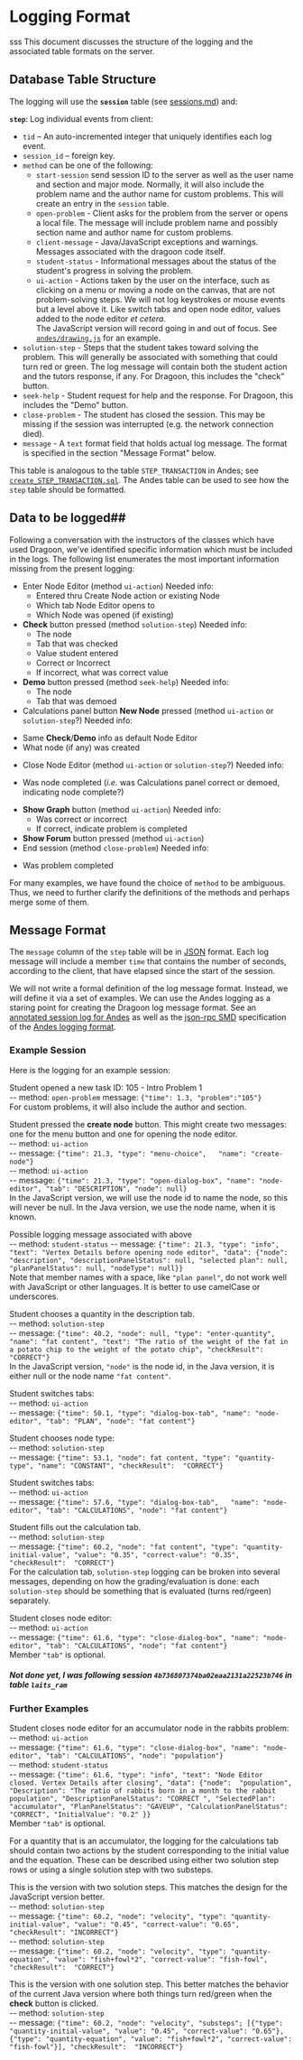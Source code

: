 # Logging Format #
sss
This document discusses the structure of the logging and the associated table formats on the server.

## Database Table Structure ##

The logging will use the **`session`** table (see
[sessions.md](sessions.md))  and:

**`step`**:  Log individual events from client:

*	`tid` – An auto-incremented integer that uniquely identifies each log event.
*	`session_id` – foreign key. 
*	`method` can be one of the following:
	*	`start-session` send session ID to the server as well as the user name and section and major mode.  Normally, it will also include the problem name and the author name for custom problems.  This will create an entry in the `session` table.
	* `open-problem` - Client asks for the problem from the server or opens a local file.  The message will include problem name and possibly section name and author name for custom problems.
	*	`client-message` - Java/JavaScript exceptions and warnings.  Messages associated with the dragoon code itself.
	*	`student-status` - Informational messages about the status of the student's progress in solving the problem.  
	*	`ui-action` - Actions taken by the user on the interface, such as clicking on a menu or moving a node on the canvas, that are not problem-solving steps.  We will not log keystrokes or mouse events but a level above it. Like switch tabs and open node editor, values added to the node editor *et cetera*.  
 The JavaScript version will record going in and out of focus.  See [`andes/drawing.js`](https://github.com/bvds/andes/blob/master/web-UI/andes/drawing.js) for an example.
 *	`solution-step`  - Steps that the student takes toward solving the
 problem.  This will generally be associated with something that could
 turn red or green.  The log message will contain both the student
 action and the tutors response, if any. For Dragoon, this includes the "check" button.
 * `seek-help` -  Student request for help and the response. For Dragoon, this includes the "Demo" button.
 *	`close-problem` - The student has closed the session.  This may be missing if the session was interrupted (e.g. the network connection died). 
*	`message` - A `text` format field that holds actual log message. The format is specified in the section "Message Format" below.

This table is analogous to the table `STEP_TRANSACTION` in Andes; see [`create_STEP_TRANSACTION.sql`](https://github.com/bvds/andes/blob/master/LogProcessing/database/create_STEP_TRANSACTION.sql).  The Andes table can be used to see how the `step` table should be formatted.


## Data to be logged##

Following a conversation with the instructors of the classes which
have used Dragoon, we've identified specific information which must be
included in the logs.  The following list enumerates the
most important information missing from the present logging:
 
* Enter Node Editor (method `ui-action`) Needed info:
  + Entered thru Create Node action or existing Node
  + Which tab Node Editor opens to
  + Which Node was opened (if existing)
* **Check** button pressed (method `solution-step`) Needed info:
  + The node
  + Tab that was checked
  + Value student entered
  + Correct or Incorrect
  + If incorrect, what was correct value
* **Demo** button pressed (method `seek-help`) Needed info:
  + The node
  + Tab that was demoed
* Calculations panel button **New Node** pressed (method `ui-action` or `solution-step`?)  Needed info:
 + Same **Check**/**Demo** info as default Node Editor
 + What node (if any) was created
* Close Node Editor (method `ui-action` or `solution-step`?) Needed info:
 + Was node completed (*i.e.* was Calculations panel correct or demoed, indicating node complete?)
* **Show Graph** button (method `ui-action`) Needed info:
  + Was correct or incorrect
  + If correct, indicate problem is completed
* **Show Forum** button pressed (method `ui-action`)
* End session (method `close-problem`) Needed info:
 + Was problem completed

For many examples, we have found the choice of `method` to be
ambiguous.  Thus, we need to further clarify the definitions of the
methods and perhaps merge some of them.

## Message Format ##

The `message` column of the `step` table will be in
[JSON](http://json.org/) format.  Each log message will include a member `time` that
contains the number of seconds, according to the client, that have elapsed since the start of
the session.

We will not write a formal definition of the log message format.  Instead, we will define it via a set of
examples. We can use the Andes logging as a staring point for creating
the Dragoon log message format.  See an 
[annotated session log for Andes](http://gideon.eas.asu.edu/web-UI/Documentation/AsuDocs/nokes-example-json.txt)
as well as the
[json-rpc SMD](http://dojotoolkit.org/reference-guide/dojox/rpc/smd.html)
specification of the
[Andes logging format](http://gideon.eas.asu.edu/web-UI/andes/andes3.smd).

### Example Session ###

Here is the logging for an example session:

Student opened a new task ID: 105 - Intro Problem 1  
--  method: `open-problem`  message: `{"time": 1.3, "problem":"105"}`  
For custom problems, it will also include the author and section.

Student pressed the **create node** button.  This might create two messages:
one for the menu button and one for opening the node editor.  
-- method: `ui-action`  
-- message: `{"time": 21.3, "type": "menu-choice",  
  "name": "create-node"}`  
-- method: `ui-action`  
-- message: `{"time": 21.3, "type": "open-dialog-box",
  "name": "node-editor", "tab": "DESCRIPTION", "node": null}`  
In the JavaScript version, we will use the node id to name the node, so this will never be null.  In the Java version, we use the node name, when it is known.

Possible logging message associated with above  
-- method: `student-status` 
-- message: `{"time": 21.3, "type": "info",
  "text": "Vertex Details before opening node editor", "data":
  {"node":  "description", "descriptionPanelStatus": null, "selected
  plan": null, "planPanelStatus": null, "nodeType": null}}`  
Note that member names with a space, like `"plan panel"`, do not work
well with JavaScript or other languages.  It is better to use
camelCase or underscores.

Student chooses a quantity in the description tab.  
-- method: `solution-step`  
-- message: `{"time": 40.2, "node": null, "type": "enter-quantity",
  "name": "fat content", "text": "The ratio of the weight of the fat
  in a potato chip to the weight of the potato chip", "checkResult":
  "CORRECT"}`  
In the JavaScript version, `"node"` is the node id, in the Java
  version, it is either null or the node name `"fat content"`.

Student switches tabs:  
-- method: `ui-action`  
-- message: `{"time": 50.1, "type": "dialog-box-tab",
  "name": "node-editor", "tab": "PLAN", "node": "fat content"}`  

Student chooses node type:  
-- method: `solution-step`  
-- message: `{"time": 53.1, "node": fat content, "type": "quantity-type",
  "name": "CONSTANT", "checkResult":  "CORRECT"}`

Student switches tabs:  
-- method: `ui-action`  
-- message: `{"time": 57.6, "type": "dialog-box-tab",  
  "name": "node-editor", "tab": "CALCULATIONS", "node": "fat content"}`  

Student fills out the calculation tab.   
-- method: `solution-step`  
-- message: `{"time": 60.2, "node": "fat content", "type": "quantity-initial-value",
  "value": "0.35", "correct-value": "0.35", "checkResult":  "CORRECT"}`  
For the calculation tab, `solution-step` logging can be broken into several messages, depending on how the
  grading/evaluation is done:  each `solution-step` should be something that
  is evaluated (turns red/rgeen) separately.

Student closes node editor:  
-- method: `ui-action`  
-- message: `{"time": 61.6, "type": "close-dialog-box",
  "name": "node-editor", "tab": "CALCULATIONS", "node": "fat content"}`  
Member `"tab"` is optional.

##### Not done yet, I was following session `4b736807374ba02eaa2131a22523b746` in table `laits_ram` #####

### Further Examples ###

Student closes node editor for an accumulator node in the rabbits
problem:  
-- method: `ui-action`  
-- message: `{"time": 61.6, "type": "close-dialog-box",
  "name": "node-editor", "tab": "CALCULATIONS", "node": "population"}`  
-- method: `student-status`   
-- message: `{"time": 61.6, "type": "info",
  "text": "Node Editor closed. Vertex Details after closing", "data":
  {"node":  "population", "Description": "The ratio of rabbits born in a month
to the rabbit population", "DescriptionPanelStatus": "CORRECT ",
"SelectedPlan": "accumulator", "PlanPanelStatus": "GAVEUP",
"CalculationPanelStatus": "CORRECT", "InitialValue": "0.2" }}`  
Member `"tab"` is optional.

For a quantity that is an accumulator, the logging for the calculations
tab should contain two actions by the student corresponding to the
initial value and the equation.  These can be
described using either two solution step rows or using a single solution step
with two substeps.

This is the version with two solution steps.  This matches the design
for the JavaScript version better.   
-- method: `solution-step`  
-- message: `{"time": 60.2, "node": "velocity", "type": "quantity-initial-value",
  "value": "0.45", "correct-value": "0.65", "checkResult": "INCORRECT"}`  
-- method: `solution-step`   
-- message: `{"time": 60.2, "node": "velocity", "type": "quantity-equation",
  "value": "fish+fowl*2", "correct-value": "fish-fowl", "checkResult":  "CORRECT"}`

This is the version with one solution step.  This better matches the
behavior of the current Java version where both things turn red/green
when the **check** button is clicked.  
-- method: `solution-step`  
-- message: `{"time": 60.2, "node": "velocity", "substeps"; [{"type": "quantity-initial-value",
  "value": "0.45", "correct-value": "0.65"},{"type": "quantity-equation",
  "value": "fish+fowl*2", "correct-value": "fish-fowl"}], "checkResult":  "INCORRECT"}`
